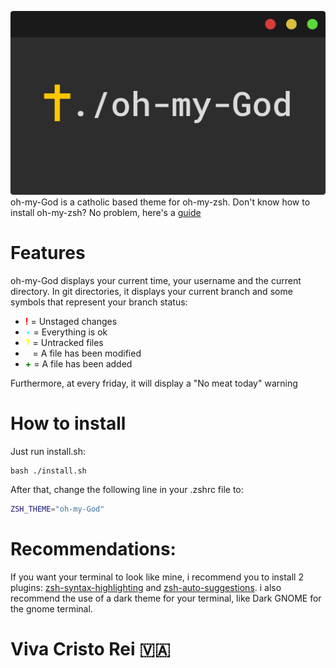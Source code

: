 ![oh-my-zsh icon](img/oh-my-God%20icon.png)
oh-my-God is a catholic based theme for oh-my-zsh. Don't know how to install oh-my-zsh? No problem, here's a [guide](https://github.com/ohmyzsh/ohmyzsh)

# Features

oh-my-God displays your current time, your username and the current directory. In git directories, it displays your current branch and some symbols that represent your branch status:

<!-- Imagens sobre o terminal -->

- <span style="color: red;"><b>!</b></span> = Unstaged changes
- <span style="color: aqua;">⋆</span> = Everything is ok
- <span style="color: yellow;"><b>?</b></span> = Untracked files
- <span style="color: white;">•</span> = A file has been modified
- <span style="color: green;"><b>+</b></span> = A file has been added

Furthermore, at every friday, it will display a "No meat today" warning

<!-- Imagem sobre o aviso -->

# How to install

Just run install.sh:
```
bash ./install.sh
```

After that, change the following line in your .zshrc file to:
```zsh
ZSH_THEME="oh-my-God"
```

# Recommendations:
If you want your terminal to look like mine, i recommend you to install 2 plugins: [zsh-syntax-highlighting](https://github.com/zsh-users/zsh-syntax-highlighting) and [zsh-auto-suggestions](https://github.com/zsh-users/zsh-autosuggestions). i also recommend the use of a dark theme for your terminal, like Dark GNOME for the gnome terminal.

# Viva Cristo Rei 🇻🇦